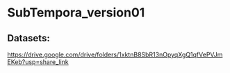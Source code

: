 # SubTempora_version01

## Datasets:
https://drive.google.com/drive/folders/1xktnB8SbR13nOpyqXgQ1qfVePVJmEKeb?usp=share_link

